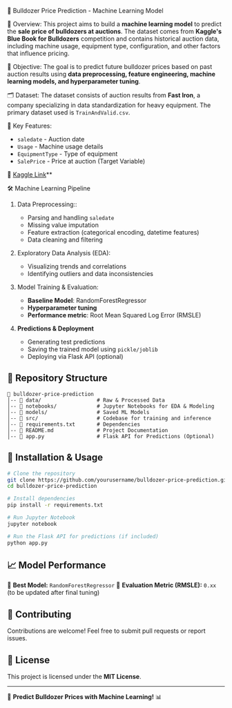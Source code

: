 🚜 Bulldozer Price Prediction - Machine Learning Model

📌 Overview:
This project aims to build a **machine learning model** to predict the **sale price of bulldozers at auctions**. The dataset comes from **Kaggle's Blue Book for Bulldozers** competition and contains historical auction data, including machine usage, equipment type, configuration, and other factors that influence pricing.

🎯 Objective:
The goal is to predict future bulldozer prices based on past auction results using **data preprocessing, feature engineering, machine learning models, and hyperparameter tuning**.

🗂 Dataset:
The dataset consists of auction results from **Fast Iron**, a company specializing in data standardization for heavy equipment. The primary dataset used is `TrainAndValid.csv`.

📌 Key Features:

- `saledate` - Auction date
- `Usage` - Machine usage details
- `EquipmentType` - Type of equipment
- `SalePrice` - Price at auction (Target Variable)

🔗 [Kaggle Link](https://www.kaggle.com/c/bluebook-for-bulldozers)**

🛠 Machine Learning Pipeline

1. Data Preprocessing::

   - Parsing and handling `saledate`
   - Missing value imputation
   - Feature extraction (categorical encoding, datetime features)
   - Data cleaning and filtering

2. Exploratory Data Analysis (EDA):

   - Visualizing trends and correlations
   - Identifying outliers and data inconsistencies

3. Model Training & Evaluation:

   - **Baseline Model**: RandomForestRegressor
   - **Hyperparameter tuning**
   - **Performance metric**: Root Mean Squared Log Error (RMSLE)

4. **Predictions & Deployment**

   - Generating test predictions
   - Saving the trained model using `pickle/joblib`
   - Deploying via Flask API (optional)

## 📂 Repository Structure

```
📂 bulldozer-price-prediction
│-- 📂 data/                  # Raw & Processed Data
│-- 📂 notebooks/             # Jupyter Notebooks for EDA & Modeling
│-- 📂 models/                # Saved ML Models
│-- 📂 src/                   # Codebase for training and inference
│-- 📜 requirements.txt       # Dependencies
│-- 📜 README.md              # Project Documentation
│-- 📜 app.py                 # Flask API for Predictions (Optional)
```

## 🚀 Installation & Usage

```bash
# Clone the repository
git clone https://github.com/yourusername/bulldozer-price-prediction.git  
cd bulldozer-price-prediction  

# Install dependencies
pip install -r requirements.txt  

# Run Jupyter Notebook
jupyter notebook  

# Run the Flask API for predictions (if included)
python app.py  
```

## 📈 Model Performance

📌 **Best Model:** `RandomForestRegressor`
📌 **Evaluation Metric (RMSLE):** `0.xx` (to be updated after final tuning)

## 🤝 Contributing

Contributions are welcome! Feel free to submit pull requests or report issues.

## 📜 License

This project is licensed under the **MIT License**.

---

🚜 **Predict Bulldozer Prices with Machine Learning!** 📊

